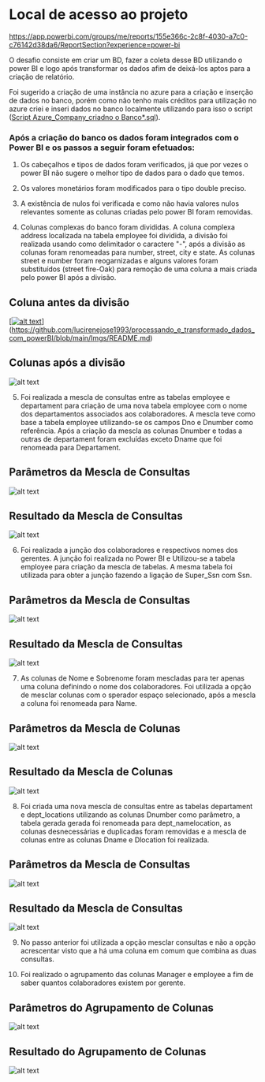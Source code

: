 
# Local de acesso ao projeto

https://app.powerbi.com/groups/me/reports/155e366c-2c8f-4030-a7c0-c76142d38da6/ReportSection?experience=power-bi

O desafio consiste em criar um BD, fazer a coleta desse BD utilizando o power BI e logo após transformar os dados afim de deixá-los aptos para a criação de relatório.

Foi sugerido a criação de uma instância no azure para a criação e inserção de dados no banco, porém como não tenho mais créditos para utilização no azure criei e inseri dados no banco localmente utilizando para isso o script ([Script Azure_Company_criadno o Banco*.sql](https://github.com/lucirenejose1993/processando_e_transformado_dados_com_powerBI/blob/main/Script%20Azure_Company_criadno%20o%20Banco.mwb.sql)).

### Após a criação do banco os dados foram integrados com o Power BI e os passos a seguir foram efetuados:

1. Os cabeçalhos e tipos de dados foram verificados, já que por vezes o power BI não sugere o melhor tipo de dados para o dado que temos.

2. Os valores monetários foram modificados para o tipo double preciso.

3. A existência de nulos foi verificada e como não havia valores nulos relevantes somente as colunas criadas pelo power BI foram removidas.

4. Colunas complexas do banco foram divididas. A coluna complexa address localizada na tabela employee foi dividida, a divisão foi realizada usando como delimitador o caractere "-", após a divisão as colunas foram renomeadas para number, street, city e state. As colunas street e number foram reogarnizadas e alguns valores foram substituídos (street fire-Oak) para remoção de uma coluna a mais criada pelo power BI após a divisão.

## Coluna antes da divisão

[[![alt text](DividindoAddress01.png)](https://github.com/lucirenejose1993/processando_e_transformado_dados_com_powerBI/blob/main/Imgs/DividindoAddress01.png)](https://github.com/lucirenejose1993/processando_e_transformado_dados_com_powerBI/blob/main/Imgs/README.md)


## Colunas após a divisão

![alt text](AposDivisaoAddress02.png)

5. Foi realizada a mescla de consultas entre as tabelas employee e departament para criação de uma nova tabela employee com o nome dos departamentos associados aos colaboradores. A mescla teve como base a tabela employee utilizando-se os campos Dno e Dnumber como referência. Após a criação da mescla as colunas Dnumber e todas a outras de departament foram excluídas exceto Dname que foi renomeada para Departament.

## Parâmetros da Mescla de Consultas

![alt text](MesclarEmpDept03.png)

## Resultado da Mescla de Consultas

![alt text](ResultadoMesclaEmpDept04.png)

6. Foi realizada a junção dos colaboradores e respectivos nomes dos gerentes. A junção foi realizada no Power BI e Utilizou-se a tabela employee para criação da mescla de tabelas. A mesma tabela foi utilizada para obter a junção fazendo a ligação de Super_Ssn com Ssn.

## Parâmetros da Mescla de Consultas

![alt text](MesclaNomeGerente05.png)

## Resultado da Mescla de Consultas

![alt text](NomeGerentee06.png)

7. As colunas de Nome e Sobrenome foram mescladas para ter apenas uma coluna definindo o nome dos colaboradores. Foi utilizada a opção de mesclar colunas com o sperador espaço selecionado, após a mescla a coluna foi renomeada para Name.

## Parâmetros da Mescla de Colunas

![alt text](MesclaNomeSobrenomeParam07.png)

## Resultado da Mescla de Colunas

![alt text](MesclaColunaNomeSobrenomeResult08.png)

8. Foi criada uma nova mescla de consultas entre as tabelas departament e dept_locations utilizando as colunas Dnumber como parâmetro, a tabela gerada gerada foi renomeada para dept_namelocation, as colunas desnecessárias e duplicadas foram removidas e a mescla de colunas entre as colunas Dname e Dlocation foi realizada.

## Parâmetros da Mescla de Consultas

![alt text](MesclaDept-Dept_locationParam09.png)


## Resultado da Mescla de Consultas

![alt text](MesclaDept-Dept_locationResult10.png)

9. No passo anterior foi utilizada a opção mesclar consultas e não a opção acrescentar visto que a há uma coluna em comum que combina as duas consultas.

10. Foi realizado o agrupamento das colunas Manager e employee a fim de saber quantos colaboradores existem por gerente.

## Parâmetros do Agrupamento de Colunas

![alt text](AgregManagerColaboradorParam11.png)

## Resultado do Agrupamento de Colunas

![alt text](AgregColunaManagerColaboradorResult12.png)


